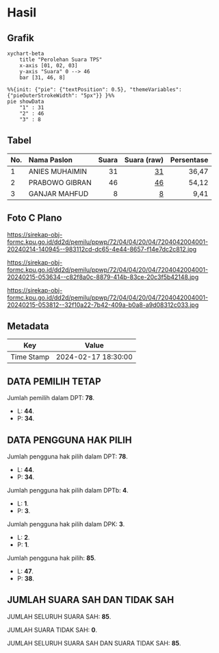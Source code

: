 # Hasil

## Grafik

```mermaid
xychart-beta
    title "Perolehan Suara TPS"
    x-axis [01, 02, 03]
    y-axis "Suara" 0 --> 46
    bar [31, 46, 8]
```

```mermaid
%%{init: {"pie": {"textPosition": 0.5}, "themeVariables": {"pieOuterStrokeWidth": "5px"}} }%%
pie showData
    "1" : 31
    "2" : 46
    "3" : 8
```

## Tabel

| No. | Nama Paslon    | Suara | Suara (raw) | Persentase |
|:--- |:-------------- | -----:| -----------:| ----------:|
| 1   | ANIES MUHAIMIN | 31    | [31][p-1]   | 36,47      |
| 2   | PRABOWO GIBRAN | 46    | [46][p-2]   | 54,12      |
| 3   | GANJAR MAHFUD  | 8     | [8][p-3]    | 9,41       |


[p-1]: https://github.com/gigit-pemilu/pemilu-2024-72-sulawesi-tengah/blob/main/pilpres/hitung-suara/sub/72-sulawesi-tengah/sub/04-toli-toli/sub/04-basidondo/sub/2004-silondou/sub/001-tps/sub/paslon-1.txt
[p-2]: https://github.com/gigit-pemilu/pemilu-2024-72-sulawesi-tengah/blob/main/pilpres/hitung-suara/sub/72-sulawesi-tengah/sub/04-toli-toli/sub/04-basidondo/sub/2004-silondou/sub/001-tps/sub/paslon-2.txt
[p-3]: https://github.com/gigit-pemilu/pemilu-2024-72-sulawesi-tengah/blob/main/pilpres/hitung-suara/sub/72-sulawesi-tengah/sub/04-toli-toli/sub/04-basidondo/sub/2004-silondou/sub/001-tps/sub/paslon-3.txt

## Foto C Plano

https://sirekap-obj-formc.kpu.go.id/dd2d/pemilu/ppwp/72/04/04/20/04/7204042004001-20240214-140945--983112cd-dc65-4e44-8657-f14e7dc2c812.jpg

https://sirekap-obj-formc.kpu.go.id/dd2d/pemilu/ppwp/72/04/04/20/04/7204042004001-20240215-053634--c82f8a0c-8879-414b-83ce-20c3f5b42148.jpg

https://sirekap-obj-formc.kpu.go.id/dd2d/pemilu/ppwp/72/04/04/20/04/7204042004001-20240215-053812--32f10a22-7b42-409a-b0a8-a9d08312c033.jpg


## Metadata

| Key        | Value               |
| ---------- | ------------------- |
| Time Stamp | 2024-02-17 18:30:00 |


## DATA PEMILIH TETAP

Jumlah pemilih dalam DPT: **78**.
 * L: **44**.
 * P: **34**.

## DATA PENGGUNA HAK PILIH

Jumlah pengguna hak pilih dalam DPT: **78**.
 * L: **44**.
 * P: **34**.

Jumlah pengguna hak pilih dalam DPTb: **4**.
 * L: **1**.
 * P: **3**.

Jumlah pengguna hak pilih dalam DPK: **3**.
 * L: **2**.
 * P: **1**.

Jumlah pengguna hak pilih: **85**.
 * L: **47**.
 * P: **38**.

## JUMLAH SUARA SAH DAN TIDAK SAH

JUMLAH SELURUH SUARA SAH: **85**.

JUMLAH SUARA TIDAK SAH: **0**.

JUMLAH SELURUH SUARA SAH DAN SUARA TIDAK SAH: **85**.


